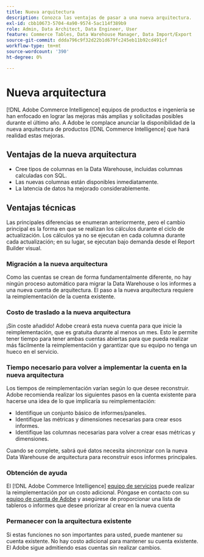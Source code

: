 ```yaml
---
title: Nueva arquitectura
description: Conozca las ventajas de pasar a una nueva arquitectura.
exl-id: cbb10673-5704-4a90-9574-5ac114f389b9
role: Admin, Data Architect, Data Engineer, User
feature: Commerce Tables, Data Warehouse Manager, Data Import/Export
source-git-commit: ddda796c9f32d22b1d679fc245eb11b92cd491cf
workflow-type: tm+mt
source-wordcount: '390'
ht-degree: 0%

---
```


# Nueva arquitectura

[!DNL Adobe Commerce Intelligence] equipos de productos e ingeniería se han enfocado en lograr las mejoras más amplias y solicitadas posibles durante el último año. A Adobe le complace anunciar la disponibilidad de la nueva arquitectura de productos [!DNL Commerce Intelligence] que hará realidad estas mejoras.

## Ventajas de la nueva arquitectura

* Cree tipos de columnas en la Data Warehouse, incluidas columnas calculadas con SQL.
* Las nuevas columnas están disponibles inmediatamente.
* La latencia de datos ha mejorado considerablemente.

## Ventajas técnicas

Las principales diferencias se enumeran anteriormente, pero el cambio principal es la forma en que se realizan los cálculos durante el ciclo de actualización. Los cálculos ya no se ejecutan en cada columna durante cada actualización; en su lugar, se ejecutan bajo demanda desde el Report Builder visual.

### Migración a la nueva arquitectura

Como las cuentas se crean de forma fundamentalmente diferente, no hay ningún proceso automático para migrar la Data Warehouse o los informes a una nueva cuenta de arquitectura. El paso a la nueva arquitectura requiere la reimplementación de la cuenta existente.

### Costo de traslado a la nueva arquitectura

¡Sin coste añadido! Adobe creará esta nueva cuenta para que inicie la reimplementación, que es gratuita durante al menos un mes. Esto le permite tener tiempo para tener ambas cuentas abiertas para que pueda realizar más fácilmente la reimplementación y garantizar que su equipo no tenga un hueco en el servicio.

### Tiempo necesario para volver a implementar la cuenta en la nueva arquitectura

Los tiempos de reimplementación varían según lo que desee reconstruir. Adobe recomienda realizar los siguientes pasos en la cuenta existente para hacerse una idea de lo que implicaría su reimplementación:

* Identifique un conjunto básico de informes/paneles.
* Identifique las métricas y dimensiones necesarias para crear esos informes.
* Identifique las columnas necesarias para volver a crear esas métricas y dimensiones.

Cuando se complete, sabrá qué datos necesita sincronizar con la nueva Data Warehouse de arquitectura para reconstruir esos informes principales.

### Obtención de ayuda

El [!DNL Adobe Commerce Intelligence] [equipo de servicios](https://experienceleague.adobe.com/docs/commerce-knowledge-base/kb/troubleshooting/miscellaneous/mbi-service-policies.html) puede realizar la reimplementación por un costo adicional. Póngase en contacto con su [equipo de cuenta de Adobe](../../guide-overview.md#Submitting-a-Support-Ticket) y asegúrese de proporcionar una lista de tableros o informes que desee priorizar al crear en la nueva cuenta

### Permanecer con la arquitectura existente

Si estas funciones no son importantes para usted, puede mantener su cuenta existente. No hay costo adicional para mantener su cuenta existente. El Adobe sigue admitiendo esas cuentas sin realizar cambios.
